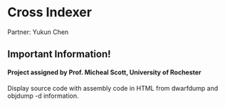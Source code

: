 # Cross Indexer
Partner: Yukun Chen
## Important Information!
#### Project assigned by Prof. Micheal Scott, University of Rochester

Display source code with assembly code in HTML from dwarfdump and objdump -d information.
